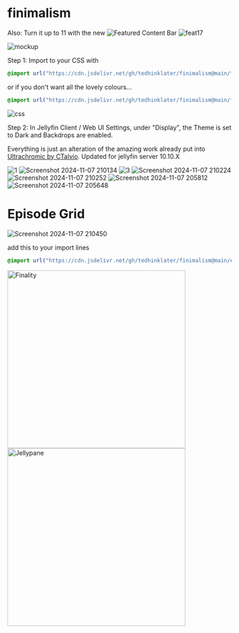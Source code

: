 # finimalism
Also: Turn it up to 11 with the new ![Featured Content Bar](https://github.com/tedhinklater/Jellyfin-Featured-Content-Bar) 
![feat17](https://github.com/user-attachments/assets/af916d90-ec7c-4af0-b6e8-0f6f94ef1f07)

![mockup](https://i.imgur.com/fnEPSIc.jpeg)

Step 1: Import to your CSS with

```css
@import url("https://cdn.jsdelivr.net/gh/tedhinklater/finimalism@main/finimalism7.css");

```

or if you don't want all the lovely colours... 

```css
@import url("https://cdn.jsdelivr.net/gh/tedhinklater/finimalism@main/finimalism-just-black.css");

```

![css](https://i.imgur.com/LHPUxqk.png)

Step 2: In Jellyfin Client / Web UI Settings, under "Display", the Theme is set to Dark and Backdrops are enabled.

Everything is just an alteration of the amazing work already put into [Ultrachromic by CTalvio](https://github.com/CTalvio/Ultrachromic). Updated for jellyfin server 10.10.X

![1](https://i.imgur.com/hRUk1VN.png)
![Screenshot 2024-11-07 210134](https://github.com/user-attachments/assets/c9622546-b2a0-4c53-8996-15af6814a6e1)
![3](https://i.imgur.com/ts13B1n.png)
![Screenshot 2024-11-07 210224](https://github.com/user-attachments/assets/0fc27a33-b4e9-43d1-a062-4e3f96e9286b)
![Screenshot 2024-11-07 210252](https://github.com/user-attachments/assets/a820bf07-2c66-4e27-931d-25d99de89ccc)
![Screenshot 2024-11-07 205812](https://github.com/user-attachments/assets/0063c545-8805-48db-a904-9d1fc3f6ae92)
![Screenshot 2024-11-07 205648](https://github.com/user-attachments/assets/5bf2321f-206e-42c8-9750-051f8489d138)

# Episode Grid
![Screenshot 2024-11-07 210450](https://github.com/user-attachments/assets/e927b3ba-283e-4dad-bce9-dbd39e8c4938)

add this to your import lines
```css
@import url("https://cdn.jsdelivr.net/gh/tedhinklater/finimalism@main/episode%20grid.css");
```

<a href="https://github.com/tedhinklater/finality"><img src="https://i.imgur.com/54wZsvH.png" alt="Finality" width="400"/></a> <a href="https://github.com/tedhinklater/Jellypane"><img src="https://i.imgur.com/RHFcIA9.png" alt="Jellypane" width="400"/></a>
